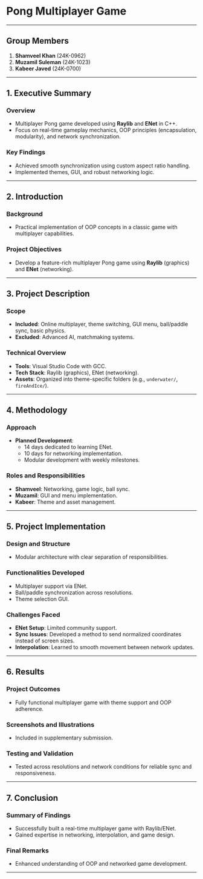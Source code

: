 # Pong Multiplayer Game  

---

## Group Members  
1. **Shamveel Khan** (24K-0962)  
2. **Muzamil Suleman** (24K-1023)  
3. **Kabeer Javed** (24K-0700)  

---

## 1. Executive Summary  

### Overview  
- Multiplayer Pong game developed using **Raylib** and **ENet** in C++.  
- Focus on real-time gameplay mechanics, OOP principles (encapsulation, modularity), and network synchronization.  

### Key Findings  
- Achieved smooth synchronization using custom aspect ratio handling.  
- Implemented themes, GUI, and robust networking logic.  

---

## 2. Introduction  

### Background  
- Practical implementation of OOP concepts in a classic game with multiplayer capabilities.  

### Project Objectives  
- Develop a feature-rich multiplayer Pong game using **Raylib** (graphics) and **ENet** (networking).  

---

## 3. Project Description  

### Scope  
- **Included**: Online multiplayer, theme switching, GUI menu, ball/paddle sync, basic physics.  
- **Excluded**: Advanced AI, matchmaking systems.  

### Technical Overview  
- **Tools**: Visual Studio Code with GCC.  
- **Tech Stack**: Raylib (graphics), ENet (networking).  
- **Assets**: Organized into theme-specific folders (e.g., `underwater/`, `fireAndIce/`).  

---

## 4. Methodology  

### Approach  
- **Planned Development**:  
  - 14 days dedicated to learning ENet.  
  - 10 days for networking implementation.  
  - Modular development with weekly milestones.  

### Roles and Responsibilities  
- **Shamveel**: Networking, game logic, ball sync.  
- **Muzamil**: GUI and menu implementation.  
- **Kabeer**: Theme and asset management.  

---

## 5. Project Implementation  

### Design and Structure  
- Modular architecture with clear separation of responsibilities.  

### Functionalities Developed  
- Multiplayer support via ENet.  
- Ball/paddle synchronization across resolutions.  
- Theme selection GUI.  

### Challenges Faced  
- **ENet Setup**: Limited community support.  
- **Sync Issues**: Developed a method to send normalized coordinates instead of screen sizes.  
- **Interpolation**: Learned to smooth movement between network updates.  

---

## 6. Results  

### Project Outcomes  
- Fully functional multiplayer game with theme support and OOP adherence.  

### Screenshots and Illustrations  
- Included in supplementary submission.  

### Testing and Validation  
- Tested across resolutions and network conditions for reliable sync and responsiveness.  

---

## 7. Conclusion  

### Summary of Findings  
- Successfully built a real-time multiplayer game with Raylib/ENet.  
- Gained expertise in networking, interpolation, and game design.  

### Final Remarks  
- Enhanced understanding of OOP and networked game development.  

--- 